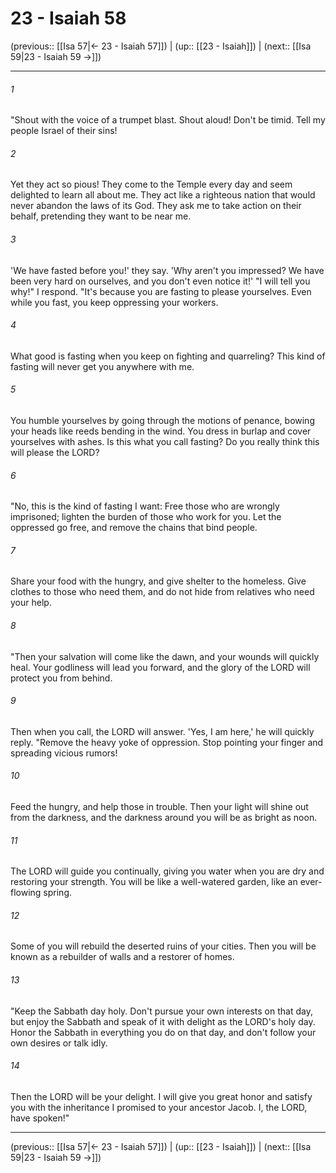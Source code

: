 # 23 - Isaiah 58

(previous:: [[Isa 57|← 23 - Isaiah 57]]) | (up:: [[23 - Isaiah]]) | (next:: [[Isa 59|23 - Isaiah 59 →]])

***


###### 1 
"Shout with the voice of a trumpet blast. Shout aloud! Don't be timid. Tell my people Israel of their sins! 

###### 2 
Yet they act so pious! They come to the Temple every day and seem delighted to learn all about me. They act like a righteous nation that would never abandon the laws of its God. They ask me to take action on their behalf, pretending they want to be near me. 

###### 3 
'We have fasted before you!' they say. 'Why aren't you impressed? We have been very hard on ourselves, and you don't even notice it!' "I will tell you why!" I respond. "It's because you are fasting to please yourselves. Even while you fast, you keep oppressing your workers. 

###### 4 
What good is fasting when you keep on fighting and quarreling? This kind of fasting will never get you anywhere with me. 

###### 5 
You humble yourselves by going through the motions of penance, bowing your heads like reeds bending in the wind. You dress in burlap and cover yourselves with ashes. Is this what you call fasting? Do you really think this will please the LORD? 

###### 6 
"No, this is the kind of fasting I want: Free those who are wrongly imprisoned; lighten the burden of those who work for you. Let the oppressed go free, and remove the chains that bind people. 

###### 7 
Share your food with the hungry, and give shelter to the homeless. Give clothes to those who need them, and do not hide from relatives who need your help. 

###### 8 
"Then your salvation will come like the dawn, and your wounds will quickly heal. Your godliness will lead you forward, and the glory of the LORD will protect you from behind. 

###### 9 
Then when you call, the LORD will answer. 'Yes, I am here,' he will quickly reply. "Remove the heavy yoke of oppression. Stop pointing your finger and spreading vicious rumors! 

###### 10 
Feed the hungry, and help those in trouble. Then your light will shine out from the darkness, and the darkness around you will be as bright as noon. 

###### 11 
The LORD will guide you continually, giving you water when you are dry and restoring your strength. You will be like a well-watered garden, like an ever-flowing spring. 

###### 12 
Some of you will rebuild the deserted ruins of your cities. Then you will be known as a rebuilder of walls and a restorer of homes. 

###### 13 
"Keep the Sabbath day holy. Don't pursue your own interests on that day, but enjoy the Sabbath and speak of it with delight as the LORD's holy day. Honor the Sabbath in everything you do on that day, and don't follow your own desires or talk idly. 

###### 14 
Then the LORD will be your delight. I will give you great honor and satisfy you with the inheritance I promised to your ancestor Jacob. I, the LORD, have spoken!"

***

(previous:: [[Isa 57|← 23 - Isaiah 57]]) | (up:: [[23 - Isaiah]]) | (next:: [[Isa 59|23 - Isaiah 59 →]])
